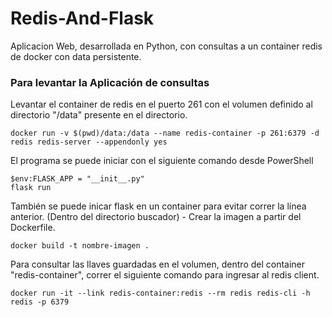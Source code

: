 # Redis-And-Flask
Aplicacion Web, desarrollada en Python, con consultas a un container redis de docker con data persistente.
### Para levantar la Aplicación de consultas

Levantar el container de redis en el puerto 261 con el volumen definido al directorio "/data" presente en el directorio.
```
docker run -v $(pwd)/data:/data --name redis-container -p 261:6379 -d redis redis-server --appendonly yes
```
El programa se puede iniciar con el siguiente comando desde PowerShell
```
$env:FLASK_APP = "__init__.py"
flask run
```
También se puede inicar flask en un container para evitar correr la línea anterior.
(Dentro del directorio buscador) - Crear la imagen a partir del Dockerfile.
```
docker build -t nombre-imagen .
```
Para consultar las llaves guardadas en el volumen, dentro del container "redis-container", correr el siguiente comando para ingresar al redis client.
```
docker run -it --link redis-container:redis --rm redis redis-cli -h redis -p 6379
```
